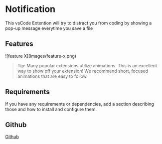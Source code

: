 # Notification

This vsCode Extention will try to distract you from coding by showing a pop-up message everytime you save a file

## Features

\!\[feature X\]\(images/feature-x.png\)

> Tip: Many popular extensions utilize animations. This is an excellent way to show off your extension! We recommend short, focused animations that are easy to follow.

## Requirements

If you have any requirements or dependencies, add a section describing those and how to install and configure them.

## Github

[Github](https://github.com/losier/Notification)
